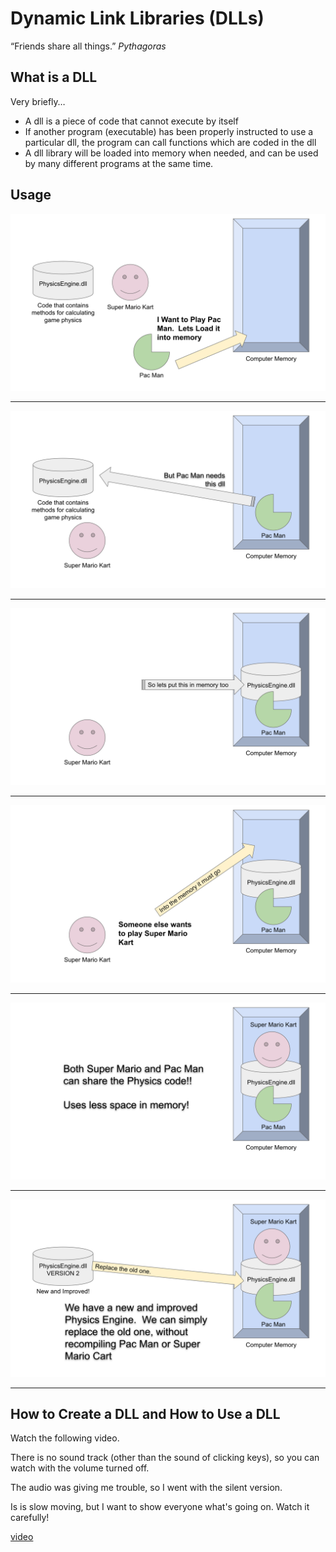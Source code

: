 # Dynamic Link Libraries (DLLs)

“Friends share all things.”  *Pythagoras*

## What is a DLL

Very briefly…

* A dll is a piece of code that cannot execute by itself
* If another program (executable) has been properly instructed to use a particular dll, the program can call functions which are coded in the dll
* A dll library will be loaded into memory when needed, and can be used by many different programs at the same time.

## Usage

![dll Dynamic Link Library.pptx](./Images/dll_1.svg)



---





![dll image](./Images/dll_2.svg)

---







![dll image](./Images/dll_3.svg)

---



![dll image](./Images/dll_4.svg)

---



![dll image](./Images/dll_5.svg)

---



![dll image](./Images/dll_6.svg)

---



## How to Create a DLL and How to Use a DLL

Watch the following video.

There is no sound track (other than the sound of clicking keys), so you can watch with the volume turned off.

The audio was giving me trouble, so I went with the silent version.

Is is slow moving, but I want to show everyone what's going on.  Watch it carefully!

[video](https://drive.google.com/file/d/12m0R_LVVs5DNoCYq5DfPApCz0XCz_vfG/view?usp=sharing)